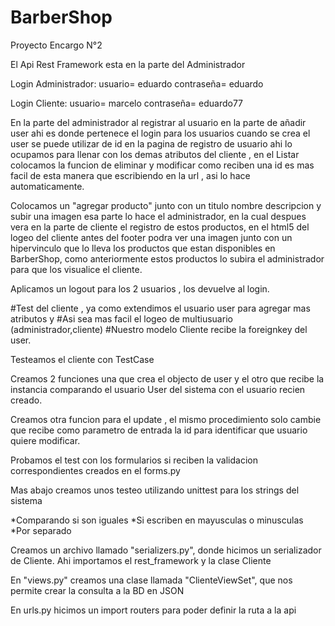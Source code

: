# BarberShop
Proyecto Encargo N°2

El Api Rest Framework esta en la parte del Administrador

Login Administrador:
usuario= eduardo 
contraseña= eduardo

Login Cliente:
usuario= marcelo
contraseña= eduardo77

En la parte del administrador al registrar al usuario en la parte de añadir user ahi es donde pertenece el login para los usuarios cuando se crea el user se puede utilizar de id en la pagina de registro de usuario ahi lo ocupamos para llenar con los demas atributos del cliente , en el Listar colocamos la funcion de eliminar y modificar como reciben una id es mas facil de esta manera que escribiendo en la url , asi lo hace automaticamente.

Colocamos un "agregar producto" junto con un titulo nombre descripcion y subir una imagen esa parte lo hace el administrador, en la cual despues vera en la parte de cliente el registro de estos productos, en el html5 del logeo del cliente antes del footer podra ver una imagen junto con un hipervinculo que lo lleva los productos que estan disponibles en BarberShop, como anteriormente estos productos lo subira el administrador para que los visualice el cliente.

Aplicamos un logout para los 2 usuarios , los devuelve al login.

#Test del cliente , ya como extendimos el usuario user para agregar mas atributos y
#Asi sea mas facil el logeo de multiusuario (administrador,cliente) 
#Nuestro modelo Cliente recibe la foreignkey del user.

Testeamos el cliente con TestCase

Creamos 2 funciones una que crea el objecto de user y el otro que recibe la instancia comparando el usuario User del sistema con el usuario recien creado.

Creamos otra funcion para el update , el mismo procedimiento solo cambie que recibe como parametro de entrada la id para identificar que usuario quiere modificar.

Probamos el test con los formularios si reciben la validacion correspondientes creados en el forms.py 

Mas abajo creamos unos testeo utilizando unittest para los strings del sistema

*Comparando si son iguales
*Si escriben en mayusculas o minusculas
*Por separado


Creamos un archivo llamado "serializers.py", donde hicimos un serializador de Cliente. Ahi importamos el rest_framework y la clase Cliente

En "views.py" creamos una clase llamada "ClienteViewSet", que nos permite crear la consulta a la BD en JSON

En urls.py hicimos un import routers para poder definir la ruta a la api
